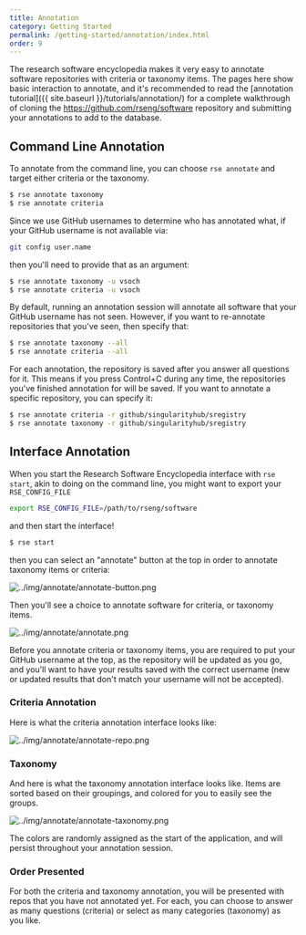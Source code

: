 ```yaml
---
title: Annotation
category: Getting Started
permalink: /getting-started/annotation/index.html
order: 9
---
```


The research software encyclopedia makes it very easy to annotate software
repositories with criteria or taxonomy items. The pages here show
basic interaction to annotate, and it's recommended to read the [annotation tutorial]({{ site.baseurl }}/tutorials/annotation/) for a complete walkthrough of cloning the https://github.com/rseng/software repository
and submitting your annotations to add to the database.

## Command Line Annotation

To annotate from the command line, you can choose `rse annotate` and target
either criteria or the taxonomy.

```bash
$ rse annotate taxonomy
$ rse annotate criteria
```

Since we use GitHub usernames to determine who has annotated what, if your
GitHub username is not available via:

```bash
git config user.name
```
then you'll need to provide that as an argument:

```bash
$ rse annotate taxonomy -u vsoch
$ rse annotate criteria -u vsoch
```

By default, running an annotation session will annotate all software that your
GitHub username has not seen.
However, if you want to re-annotate repositories that you've seen, then specify that:

```bash
$ rse annotate taxonomy --all
$ rse annotate criteria --all
```

For each annotation, the repository is saved after you answer all questions for it.
This means if you press Control+C during any time, the repositories you've finished
annotation for will be saved. If you want to annotate a specific repository, you
can specify it:

```bash
$ rse annotate criteria -r github/singularityhub/sregistry
$ rse annotate taxonomy -r github/singularityhub/sregistry
```

## Interface Annotation

When you start the Research Software Encyclopedia interface with `rse start`,
akin to doing on the command line, you might want to export your `RSE_CONFIG_FILE`

```bash
export RSE_CONFIG_FILE=/path/to/rseng/software
```

and then start the interface!

```bash
$ rse start
```

then you can select an "annotate" button at the top in order to annotate taxonomy
items or criteria:

![../img/annotate/annotate-button.png](../img/annotate/annotate-button.png)

Then you'll see a choice to annotate software for criteria, or taxonomy items.

![../img/annotate/annotate.png](../img/annotate/annotate.png)

Before you annotate criteria or taxonomy items, you are
required to put your GitHub username at the top, as the repository
will be updated as you go, and you'll want to have your results saved
with the correct username (new or updated results that don't match your
username will not be accepted).

### Criteria Annotation

Here is what the criteria annotation interface looks like:

![../img/annotate/annotate-repo.png](../img/annotate/annotate-repo.png)

### Taxonomy

And here is what the taxonomy annotation interface looks like. Items are sorted
based on their groupings, and colored for you to easily see the groups.

![../img/annotate/annotate-taxonomy.png](../img/annotate/annotate-taxonomy.png)

The colors are randomly assigned as the start of the application, and will
persist throughout your annotation session.

### Order Presented

For both the criteria and taxonomy annotation, you will be presented with
repos that you have not annotated yet. For each, you can choose to answer
as many questions (criteria) or select as many categories (taxonomy)
as you like.

